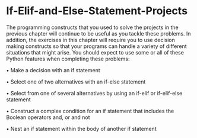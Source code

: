 # If-Elif-and-Else-Statement-Projects

The programming constructs that you used to solve the projects in the previous
chapter will continue to be useful as you tackle these problems. In addition, the
exercises in this chapter will require you to use decision making constructs so that
your programs can handle a variety of different situations that might arise. You should
expect to use some or all of these Python features when completing these problems:

• Make a decision with an if statement

• Select one of two alternatives with an if-else statement

• Select from one of several alternatives by using an if-elif or if-elif-else statement

• Construct a complex condition for an if statement that includes the Boolean operators and, or and not

• Nest an if statement within the body of another if statement

